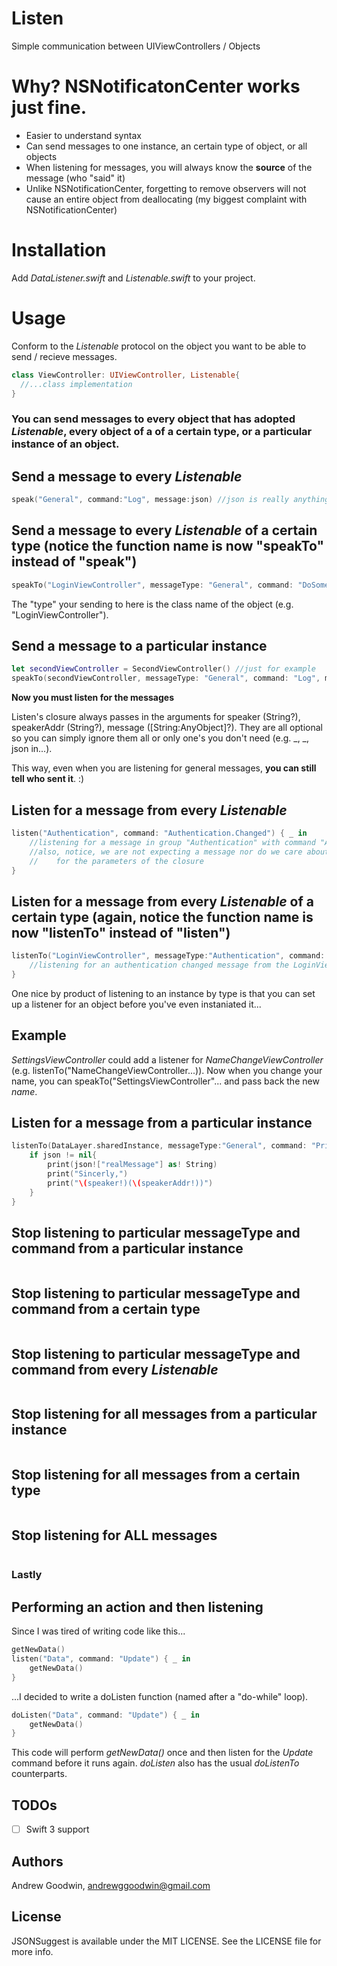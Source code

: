 # Listen
Simple communication between UIViewControllers / Objects

# Why? NSNotificatonCenter works just fine.
- Easier to understand syntax
- Can send messages to one instance, an certain type of object, or all objects
- When listening for messages, you will always know the **source** of the message (who "said" it)
- Unlike NSNotificationCenter, forgetting to remove observers will not cause an entire object from deallocating (my biggest complaint with NSNotificationCenter)

# Installation
Add *DataListener.swift* and *Listenable.swift* to your project.

# Usage
Conform to the *Listenable* protocol on the object you want to be able to send / recieve messages.
```swift
class ViewController: UIViewController, Listenable{
  //...class implementation
}
```

### You can send messages to every object that has adopted *Listenable*, every object of a of a certain type, or a particular instance of an object.

## Send a message to every *Listenable*
```swift
speak("General", command:"Log", message:json) //json is really anything of type [String:AnyObject]? <--optional
```

## Send a message to every *Listenable* of a certain type (notice the function name is now "speakTo" instead of "speak")
```swift
speakTo("LoginViewController", messageType: "General", command: "DoSomething", message: nil)
```
The "type" your sending to here is the class name of the object (e.g. "LoginViewController").

## Send a message to a particular instance
```swift
let secondViewController = SecondViewController() //just for example
speakTo(secondViewController, messageType: "General", command: "Log", message: ["data":"print this out"])
```

**Now you must listen for the messages**

Listen's closure always passes in the arguments for speaker (String?), speakerAddr (String?), message ([String:AnyObject]?).
They are all optional so you can simply ignore them all or only one's you don't need (e.g. _, _, json in...).

This way, even when you are listening for general messages, **you can still tell who sent it**. :)

## Listen for a message from every *Listenable*
```swift
listen("Authentication", command: "Authentication.Changed") { _ in
    //listening for a message in group "Authentication" with command "Authentication.Changed"
    //also, notice, we are not expecting a message nor do we care about the speaker so we can simply write "_"
    //    for the parameters of the closure
}
```

## Listen for a message from every *Listenable* of a certain type (again, notice the function name is now "listenTo" instead of "listen")
```swift
listenTo("LoginViewController", messageType:"Authentication", command: "Authentication.Changed") { _ in
    //listening for an authentication changed message from the LoginViewController
}
```
One nice by product of listening to an instance by type is that you can set up a listener for an object before you've even instaniated it...

## Example
*SettingsViewController* could add a listener for *NameChangeViewController* (e.g. listenTo("NameChangeViewController...)).  Now when you change your name, you can speakTo("SettingsViewController"... and pass back the new *name*.

## Listen for a message from a particular instance
```swift
listenTo(DataLayer.sharedInstance, messageType:"General", command: "Print"){ (speaker, speakerAddr, json) in
    if json != nil{
        print(json!["realMessage"] as! String)
        print("Sincerly,")
        print("\(speaker!)(\(speakerAddr!))")
    }
}
```

## Stop listening to particular messageType and command from a particular instance
```swift

```

## Stop listening to particular messageType and command from a certain type
```swift

```

## Stop listening to particular messageType and command from every *Listenable*
```swift

```

## Stop listening for all messages from a particular instance
```swift

```

## Stop listening for all messages from a certain type
```swift

```

## Stop listening for ALL messages
```swift

```

### Lastly
## Performing an action and then listening
Since I was tired of writing code like this...
```swift
getNewData()
listen("Data", command: "Update") { _ in
    getNewData()
}
```
...I decided to write a doListen function (named after a "do-while" loop).
```swift
doListen("Data", command: "Update") { _ in
    getNewData()
}
```
This code will perform *getNewData()* once and then listen for the *Update* command before it runs again. *doListen* also has the usual *doListenTo* counterparts.

## TODOs
- [ ] Swift 3 support

## Authors

Andrew Goodwin, andrewggoodwin@gmail.com

## License

JSONSuggest is available under the MIT LICENSE. See the LICENSE file for more info.

